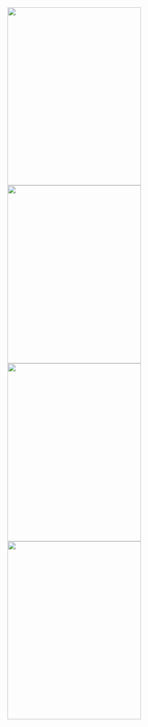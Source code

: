 
<img src="https://github.com/WCheng0820/TIS-e-portfolio/assets/153821757/c6511334-9504-41e8-b954-d06298a61910" width="300" height="400" />

<img src="https://github.com/WCheng0820/TIS-e-portfolio/assets/153821757/f3818332-8231-410c-b19f-5c5b8b487912" width="300" height="400" />

<img src="https://github.com/WCheng0820/TIS-e-portfolio/assets/153821757/17859847-304b-42c2-8cba-d5be21e3db57" width="300" height="400" />

<img src="https://github.com/WCheng0820/TIS-e-portfolio/assets/153821757/38e3ac61-2f63-4501-8409-2f230e4782ae" width="300" height="400" />

